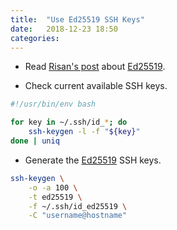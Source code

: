 ```yaml
---
title:  "Use Ed25519 SSH Keys"
date:   2018-12-23 18:50
categories:
---
```


- Read [Risan's post][risans-post] about [Ed25519][ed25519-homepage].

- Check current available SSH keys.

```bash
#!/usr/bin/env bash

for key in ~/.ssh/id_*; do
    ssh-keygen -l -f "${key}"
done | uniq
```

- Generate the [Ed25519][ed25519-homepage] SSH keys.

```bash
ssh-keygen \
    -o -a 100 \
    -t ed25519 \
    -f ~/.ssh/id_ed25519 \
    -C "username@hostname"
```

[risans-post]: https://bagja.net/blog/upgrade-ssh-key-to-ed25519.html
[ed25519-homepage]: https://ed25519.cr.yp.to/
